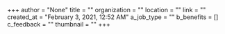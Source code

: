 +++
author = "None"
title = ""
organization = ""
location = ""
link = ""
created_at = "February 3, 2021, 12:52 AM"
a_job_type = ""
b_benefits = []
c_feedback = ""
thumbnail = ""
+++
